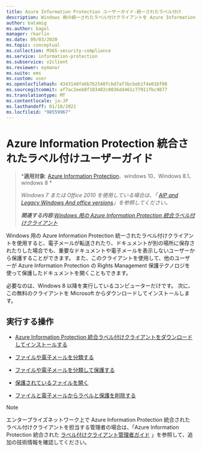 ```yaml
---
title: Azure Information Protection ユーザーガイド-統一されたラベル付け
description: Windows 用の統一されたラベル付けクライアントを Azure Information Protection すると、電子メールが転送されたり、ドキュメントが別の場所に保存されたりした場合でも、重要なドキュメントや電子メールを表示したくないユーザーから安全に保管できます。
author: batamig
ms.author: bagol
manager: rkarlin
ms.date: 09/03/2020
ms.topic: conceptual
ms.collection: M365-security-compliance
ms.service: information-protection
ms.subservice: v2client
ms.reviewer: eymanor
ms.suite: ems
ms.custom: user
ms.openlocfilehash: 4343148fe6b7b2540fcbd7af3bcbeb1f4e01bf08
ms.sourcegitcommit: af7ac2eeb8f103402c0036dd461c77911fbc9877
ms.translationtype: MT
ms.contentlocale: ja-JP
ms.lasthandoff: 01/18/2021
ms.locfileid: "98559967"
---
```

# <a name="azure-information-protection-unified-labeling-user-guide"></a>Azure Information Protection 統合されたラベル付けユーザーガイド 

>***適用対象**: [Azure Information Protection](https://azure.microsoft.com/pricing/details/information-protection)、windows 10、Windows 8.1、windows 8 *
>
>*Windows 7 または Office 2010 を使用している場合は、「 [AIP and Legacy Windows And office versions](../known-issues.md#aip-and-legacy-windows-and-office-versions)」を参照してください。*
>
>***関連する内容**:[Windows 用の Azure Information Protection 統合ラベル付けクライアント](../faqs.md#whats-the-difference-between-the-azure-information-protection-classic-and-unified-labeling-clients)*

Windows 用の Azure Information Protection 統一されたラベル付けクライアントを使用すると、電子メールが転送されたり、ドキュメントが別の場所に保存されたりした場合でも、重要なドキュメントや電子メールを表示しないユーザーから保護することができます。 また、このクライアントを使用して、他のユーザーが Azure Information Protection の Rights Management 保護テクノロジを使って保護したドキュメントを開くこともできます。

必要なのは、Windows 8 以降を実行しているコンピューターだけです。 次に、この無料のクライアントを Microsoft からダウンロードしてインストールします。


## <a name="what-do-you-want-to-do"></a>実行する操作

- [Azure Information Protection 統合ラベル付けクライアントをダウンロードしてインストールする](install-unifiedlabelingclient-app.md)

- [ファイルや電子メールを分類する](clientv2-classify.md)

- [ファイルや電子メールを分類して保護する](clientv2-classify-protect.md)

- [保護されているファイルを開く](clientv2-view-use-files.md)

- [ファイルと電子メールからラベルと保護を削除する](clientv2-remove-label-protection.md)


> [!NOTE]
> エンタープライズネットワーク上で Azure Information Protection 統合されたラベル付けクライアントを担当する管理者の場合は、「Azure Information Protection 統合された [ラベル付けクライアント管理者ガイド](clientv2-admin-guide.md) 」を参照して、追加の技術情報を確認してください。 

